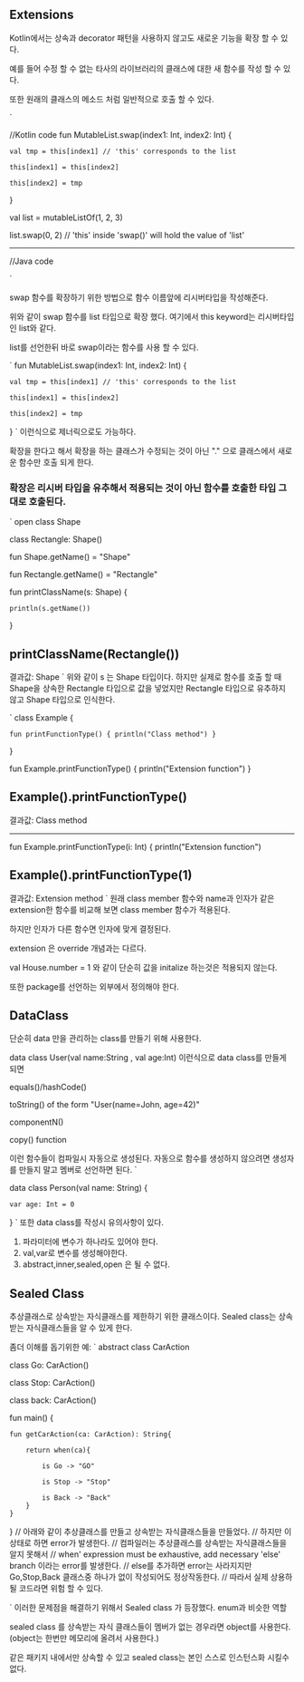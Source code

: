 ## Extensions 

Kotlin에서는 상속과 decorator 패턴을 사용하지 않고도 새로운 기능을 확장 할 수 있다.

예를 들어 수정 할 수 없는 타사의 라이브러리의 클래스에 대한 새 함수를 작성 할 수 있다.

또한 원래의 클래스의 메소드 처럼 일반적으로 호출 할 수 있다.

`

//Kotlin code
fun MutableList<Int>.swap(index1: Int, index2: Int) {
    
    val tmp = this[index1] // 'this' corresponds to the list
    
    this[index1] = this[index2]
    
    this[index2] = tmp
}

val list = mutableListOf(1, 2, 3)

list.swap(0, 2) // 'this' inside 'swap()' will hold the value of 'list'

---------------------------------------------------------------

//Java code


`

swap 함수를 확장하기 위한 방법으로 함수 이름앞에 리시버타입을 작성해준다.

위와 같이 swap 함수를 list 타입으로 확장 했다. 여기에서 this keyword는 리시버타입인 list와 같다.

list를 선언한뒤 바로 swap이라는 함수를 사용 할 수 있다.

`
fun <T> MutableList<T>.swap(index1: Int, index2: Int) {
    
    val tmp = this[index1] // 'this' corresponds to the list
    
    this[index1] = this[index2]
    
    this[index2] = tmp
}
`
이런식으로 제너릭으로도 가능하다.

확장을 한다고 해서 확장을 하는 클래스가 수정되는 것이 아닌 "." 으로 클래스에서 새로운 함수만 호출 되게 한다.

### 확장은 리시버 타입을 유추해서 적용되는 것이 아닌 함수를 호출한 타입 그대로 호출된다. 

`
open class Shape

class Rectangle: Shape()

fun Shape.getName() = "Shape"

fun Rectangle.getName() = "Rectangle"

fun printClassName(s: Shape) {
    
    println(s.getName())
}

printClassName(Rectangle())
-----------------------------
결과값: Shape
`
위와 같이 s 는 Shape 타입이다. 하지만 실제로 함수를 호출 할 때 Shape을 상속한 Rectangle 타입으로 값을 넣었지만 Rectangle 타입으로 유추하지 않고 Shape 타입으로 인식한다.

`
class Example {
    
    fun printFunctionType() { println("Class method") }
}

fun Example.printFunctionType() { println("Extension function") }

Example().printFunctionType()
-------------------------------
결과값: Class method

-------------------------------
fun Example.printFunctionType(i: Int) { println("Extension function") 

Example().printFunctionType(1)
-------------------------------
결과값: Extension method
`
원래 class member 함수와 name과 인자가 같은 extension한 함수를 비교해 보면 class member 함수가 적용된다.

하지만 인자가 다른 함수면 인자에 맞게 결정된다.

extension 은 override 개념과는 다르다.

val House.number = 1 와 같이 단순히 값을 initalize 하는것은 적용되지 않는다.

또한 package를 선언하는 외부에서 정의해야 한다.

## DataClass

단순히 data 만을 관리하는 class를 만들기 위해 사용한다.

data class User(val name:String , val age:Int) 이런식으로 data class를 만들게 되면

equals()/hashCode() 

toString() of the form "User(name=John, age=42)"

componentN() 

copy() function

이런 함수들이 컴파일시 자동으로 생성된다. 자동으로 함수를 생성하지 않으려면 생성자를 만들지 말고 멤버로 선언하면 된다.
`

data class Person(val name: String) {
    
    var age: Int = 0

}
`
또한 data class를 작성시 유의사항이 있다.

1. 파라미터에 변수가 하나라도 있어야 한다.
2. val,var로 변수를 생성해야한다.
3. abstract,inner,sealed,open 은 될 수 없다.

## Sealed Class

추상클래스로 상속받는 자식클래스를 제한하기 위한 클래스이다. Sealed class는 상속받는 자식클래스들을 알 수 있게 한다.

좀더 이해를 돕기위한 예:
`
abstract class CarAction

class Go: CarAction()

class Stop: CarAction()

class back: CarAction()

fun main() {
    
    fun getCarAction(ca: CarAction): String{
        
        return when(ca){
            
            is Go -> "GO"
            
            is Stop -> "Stop"
            
            is Back -> "Back"
        }
    }
   
}
// 아래와 같이 추상클래스를 만들고 상속받는 자식클래스들을 만들었다.
// 하지만 이상태로 하면 error가 발생한다.
// 컴파일러는 추상클래스를 상속받는 자식클래스들을 알지 못해서
// when' expression must be exhaustive, add necessary 'else' branch 이라는 error를 발생한다.
// else를 추가하면 error는 사라지지만 Go,Stop,Back 클래스중 하나가 없이 작성되어도 정상작동한다.
// 따라서 실제 상용하될 코드라면 위험 할 수 있다.

`
이러한 문제점을 해결하기 위해서 Sealed class 가 등장했다. enum과 비슷한 역할

sealed class 를 상속받는 자식 클래스들이 멤버가 없는 경우라면 object를 사용한다. (object는 한번만 메모리에 올려서 사용한다.)

같은 패키지 내에서만 상속할 수 있고 sealed class는 본인 스스로 인스턴스화 시킬수 없다.












  

  
 
